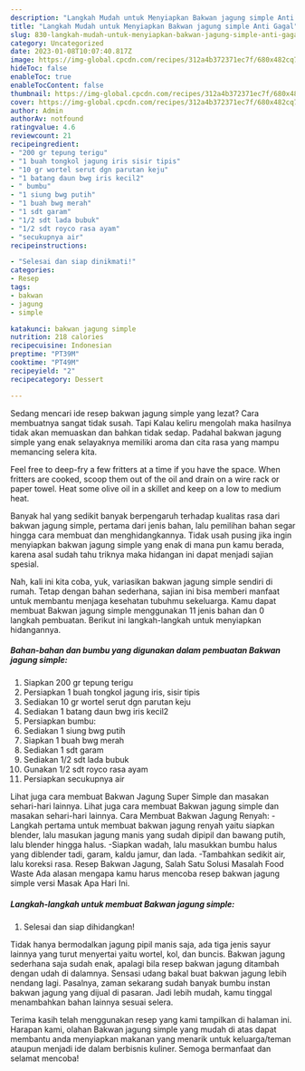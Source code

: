 ```yaml
---
description: "Langkah Mudah untuk Menyiapkan Bakwan jagung simple Anti Gagal"
title: "Langkah Mudah untuk Menyiapkan Bakwan jagung simple Anti Gagal"
slug: 830-langkah-mudah-untuk-menyiapkan-bakwan-jagung-simple-anti-gagal
category: Uncategorized
date: 2023-01-08T10:07:40.817Z
image: https://img-global.cpcdn.com/recipes/312a4b372371ec7f/680x482cq70/bakwan-jagung-simple-foto-resep-utama.jpg
hideToc: false
enableToc: true
enableTocContent: false
thumbnail: https://img-global.cpcdn.com/recipes/312a4b372371ec7f/680x482cq70/bakwan-jagung-simple-foto-resep-utama.jpg
cover: https://img-global.cpcdn.com/recipes/312a4b372371ec7f/680x482cq70/bakwan-jagung-simple-foto-resep-utama.jpg
author: Admin
authorAv: notfound
ratingvalue: 4.6
reviewcount: 21
recipeingredient:
- "200 gr tepung terigu"
- "1 buah tongkol jagung iris sisir tipis"
- "10 gr wortel serut dgn parutan keju"
- "1 batang daun bwg iris kecil2"
- " bumbu"
- "1 siung bwg putih"
- "1 buah bwg merah"
- "1 sdt garam"
- "1/2 sdt lada bubuk"
- "1/2 sdt royco rasa ayam"
- "secukupnya air"
recipeinstructions:

- "Selesai dan siap dinikmati!"
categories:
- Resep
tags:
- bakwan
- jagung
- simple

katakunci: bakwan jagung simple 
nutrition: 218 calories
recipecuisine: Indonesian
preptime: "PT39M"
cooktime: "PT49M"
recipeyield: "2"
recipecategory: Dessert

---
```



Sedang mencari ide resep bakwan jagung simple yang lezat? Cara membuatnya sangat tidak susah. Tapi Kalau keliru mengolah maka hasilnya tidak akan memuaskan dan bahkan tidak sedap. Padahal bakwan jagung simple yang enak selayaknya memiliki aroma dan cita rasa yang mampu memancing selera kita.


Feel free to deep-fry a few fritters at a time if you have the space. When fritters are cooked, scoop them out of the oil and drain on a wire rack or paper towel. Heat some olive oil in a skillet and keep on a low to medium heat.

Banyak hal yang sedikit banyak berpengaruh terhadap kualitas rasa dari bakwan jagung simple, pertama dari jenis bahan, lalu pemilihan bahan segar hingga cara membuat dan menghidangkannya. Tidak usah pusing jika ingin menyiapkan bakwan jagung simple yang enak di mana pun kamu berada, karena asal sudah tahu triknya maka hidangan ini dapat menjadi sajian spesial.


Nah, kali ini kita coba, yuk, variasikan bakwan jagung simple sendiri di rumah. Tetap dengan bahan sederhana, sajian ini bisa memberi manfaat untuk membantu menjaga kesehatan tubuhmu sekeluarga. Kamu dapat membuat Bakwan jagung simple menggunakan 11 jenis bahan dan 0 langkah pembuatan. Berikut ini langkah-langkah untuk menyiapkan hidangannya.

<!--inarticleads1-->

##### Bahan-bahan dan bumbu yang digunakan dalam pembuatan Bakwan jagung simple:

1. Siapkan 200 gr tepung terigu
1. Persiapkan 1 buah tongkol jagung iris, sisir tipis
1. Sediakan 10 gr wortel serut dgn parutan keju
1. Sediakan 1 batang daun bwg iris kecil2
1. Persiapkan  bumbu:
1. Sediakan 1 siung bwg putih
1. Siapkan 1 buah bwg merah
1. Sediakan 1 sdt garam
1. Sediakan 1/2 sdt lada bubuk
1. Gunakan 1/2 sdt royco rasa ayam
1. Persiapkan secukupnya air


Lihat juga cara membuat Bakwan Jagung Super Simple dan masakan sehari-hari lainnya. Lihat juga cara membuat Bakwan jagung simple dan masakan sehari-hari lainnya. Cara Membuat Bakwan Jagung Renyah: -Langkah pertama untuk membuat bakwan jagung renyah yaitu siapkan blender, lalu masukan jagung manis yang sudah dipipil dan bawang putih, lalu blender hingga halus. -Siapkan wadah, lalu masukkan bumbu halus yang diblender tadi, garam, kaldu jamur, dan lada. -Tambahkan sedikit air, lalu koreksi rasa. Resep Bakwan Jagung, Salah Satu Solusi Masalah Food Waste Ada alasan mengapa kamu harus mencoba resep bakwan jagung simple versi Masak Apa Hari Ini. 

<!--inarticleads2-->

##### Langkah-langkah untuk membuat Bakwan jagung simple:


1. Selesai dan siap dihidangkan!

Tidak hanya bermodalkan jagung pipil manis saja, ada tiga jenis sayur lainnya yang turut menyertai yaitu wortel, kol, dan buncis. Bakwan jagung sederhana saja sudah enak, apalagi bila resep bakwan jagung ditambah dengan udah di dalamnya. Sensasi udang bakal buat bakwan jagung lebih nendang lagi. Pasalnya, zaman sekarang sudah banyak bumbu instan bakwan jagung yang dijual di pasaran. Jadi lebih mudah, kamu tinggal menambahkan bahan lainnya sesuai selera. 

Terima kasih telah menggunakan resep yang kami tampilkan di halaman ini. Harapan kami, olahan Bakwan jagung simple yang mudah di atas dapat membantu anda menyiapkan makanan yang menarik untuk keluarga/teman ataupun menjadi ide dalam berbisnis kuliner. Semoga bermanfaat dan selamat mencoba!
